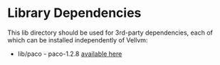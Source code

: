 # Library Dependencies

This lib directory should be used for 3rd-party dependencies, each of
which can be installed independently of Vellvm:

*  lib/paco  - paco-1.2.8 [available here](http://plv.mpi-sws.org/paco/)
